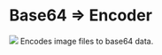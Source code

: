 # Base64 &#8658; Encoder
<img src="https://github.com/srazzano/Images/blob/master/b64e.png"/>
Encodes image files to base64 data.
